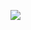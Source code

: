 ![](http://github-profile-summary-cards.vercel.app/api/cards/profile-details?username=gc-watanabe&theme=github_dark)
